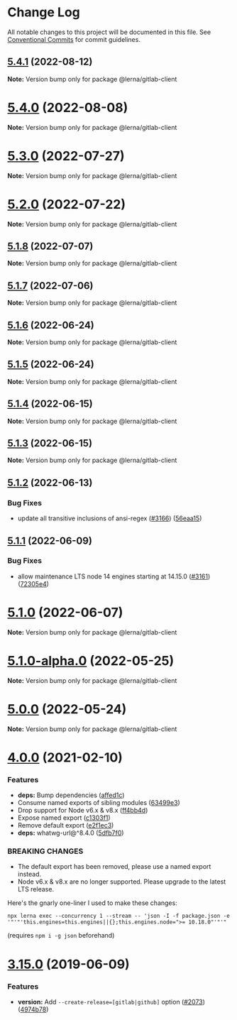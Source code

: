 # Change Log

All notable changes to this project will be documented in this file.
See [Conventional Commits](https://conventionalcommits.org) for commit guidelines.

## [5.4.1](https://gitlab.com/lerna/lerna/compare/v5.4.0...v5.4.1) (2022-08-12)

**Note:** Version bump only for package @lerna/gitlab-client





# [5.4.0](https://gitlab.com/lerna/lerna/compare/v5.3.0...v5.4.0) (2022-08-08)

**Note:** Version bump only for package @lerna/gitlab-client





# [5.3.0](https://gitlab.com/lerna/lerna/compare/v5.2.0...v5.3.0) (2022-07-27)

**Note:** Version bump only for package @lerna/gitlab-client





# [5.2.0](https://gitlab.com/lerna/lerna/compare/v5.1.8...v5.2.0) (2022-07-22)

**Note:** Version bump only for package @lerna/gitlab-client





## [5.1.8](https://gitlab.com/lerna/lerna/compare/v5.1.7...v5.1.8) (2022-07-07)

**Note:** Version bump only for package @lerna/gitlab-client





## [5.1.7](https://gitlab.com/lerna/lerna/compare/v5.1.6...v5.1.7) (2022-07-06)

**Note:** Version bump only for package @lerna/gitlab-client





## [5.1.6](https://gitlab.com/lerna/lerna/compare/v5.1.5...v5.1.6) (2022-06-24)

**Note:** Version bump only for package @lerna/gitlab-client





## [5.1.5](https://gitlab.com/lerna/lerna/compare/v5.1.4...v5.1.5) (2022-06-24)

**Note:** Version bump only for package @lerna/gitlab-client





## [5.1.4](https://gitlab.com/lerna/lerna/compare/v5.1.3...v5.1.4) (2022-06-15)

**Note:** Version bump only for package @lerna/gitlab-client





## [5.1.3](https://gitlab.com/lerna/lerna/compare/v5.1.2...v5.1.3) (2022-06-15)

**Note:** Version bump only for package @lerna/gitlab-client





## [5.1.2](https://gitlab.com/lerna/lerna/compare/v5.1.1...v5.1.2) (2022-06-13)


### Bug Fixes

* update all transitive inclusions of ansi-regex ([#3166](https://gitlab.com/lerna/lerna/issues/3166)) ([56eaa15](https://gitlab.com/lerna/lerna/commit/56eaa153283be3b1e7d7793d3266fc51801fad8e))





## [5.1.1](https://gitlab.com/lerna/lerna/compare/v5.1.0...v5.1.1) (2022-06-09)


### Bug Fixes

* allow maintenance LTS node 14 engines starting at 14.15.0 ([#3161](https://gitlab.com/lerna/lerna/issues/3161)) ([72305e4](https://gitlab.com/lerna/lerna/commit/72305e4dbab607a2d87ae4efa6ee577c93a9dda9))





# [5.1.0](https://gitlab.com/lerna/lerna/compare/v5.0.0...v5.1.0) (2022-06-07)

**Note:** Version bump only for package @lerna/gitlab-client





# [5.1.0-alpha.0](https://gitlab.com/lerna/lerna/compare/v4.0.0...v5.1.0-alpha.0) (2022-05-25)

**Note:** Version bump only for package @lerna/gitlab-client





# [5.0.0](https://gitlab.com/lerna/lerna/compare/v4.0.0...v5.0.0) (2022-05-24)

**Note:** Version bump only for package @lerna/gitlab-client





# [4.0.0](https://gitlab.com/lerna/lerna/compare/v3.22.1...v4.0.0) (2021-02-10)


### Features

* **deps:** Bump dependencies ([affed1c](https://gitlab.com/lerna/lerna/commit/affed1ce0fce91f01b0a9eafe357db2d985b974f))
* Consume named exports of sibling modules ([63499e3](https://gitlab.com/lerna/lerna/commit/63499e33652bc78fe23751875d74017e2f16a689))
* Drop support for Node v6.x & v8.x ([ff4bb4d](https://gitlab.com/lerna/lerna/commit/ff4bb4da215555e3bb136f5af09b5cbc631e57bb))
* Expose named export ([c1303f1](https://gitlab.com/lerna/lerna/commit/c1303f13adc4cf15f96ff25889b52149f8224c0e))
* Remove default export ([e2f1ec3](https://gitlab.com/lerna/lerna/commit/e2f1ec3dd049d2a89880029908a2aa7c66f15082))
* **deps:** whatwg-url@^8.4.0 ([5dfb7f0](https://gitlab.com/lerna/lerna/commit/5dfb7f0ee196a0c9b9010339d512a5b5b9b75a47))


### BREAKING CHANGES

* The default export has been removed, please use a named export instead.
* Node v6.x & v8.x are no longer supported. Please upgrade to the latest LTS release.

Here's the gnarly one-liner I used to make these changes:
```
npx lerna exec --concurrency 1 --stream -- 'json -I -f package.json -e '"'"'this.engines=this.engines||{};this.engines.node=">= 10.18.0"'"'"
```
(requires `npm i -g json` beforehand)





# [3.15.0](https://gitlab.com/lerna/lerna/compare/v3.14.2...v3.15.0) (2019-06-09)


### Features

* **version:** Add `--create-release=[gitlab|github]` option ([#2073](https://gitlab.com/lerna/lerna/issues/2073)) ([4974b78](https://gitlab.com/lerna/lerna/commit/4974b78))
